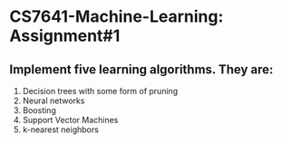# CS7641-Machine-Learning: Assignment#1
## Implement five learning algorithms. They are:
1. Decision trees with some form of pruning
2. Neural networks
3. Boosting
4. Support Vector Machines
5. k-nearest neighbors
